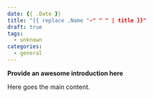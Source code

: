 ```yaml
---
date: {{ .Date }}
title: "{{ replace .Name "-" " " | title }}"
draft: true
tags:
  - unknown
categories:
  - general
---
```


**Provide an awesome introduction here**
<!--more-->

Here goes the main content.
